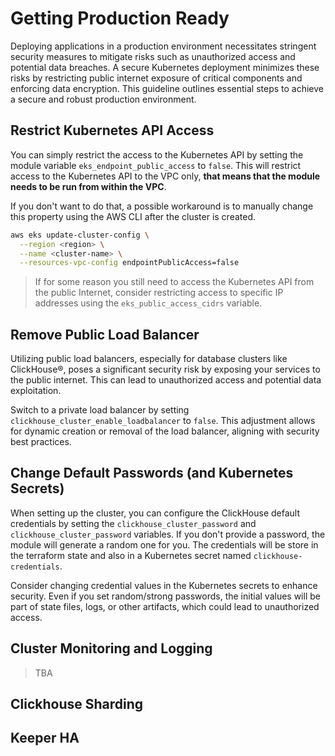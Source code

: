 # Getting Production Ready

Deploying applications in a production environment necessitates stringent security measures to mitigate risks such as unauthorized access and potential data breaches. A secure Kubernetes deployment minimizes these risks by restricting public internet exposure of critical components and enforcing data encryption. This guideline outlines essential steps to achieve a secure and robust production environment.

## Restrict Kubernetes API Access

You can simply restrict the access to the Kubernetes API by setting the module variable `eks_endpoint_public_access` to `false`.
This will restrict access to the Kubernetes API to the VPC only, **that means that the module needs to be run from within the VPC**.

If you don't want to do that, a possible workaround is to manually change this property using the AWS CLI after the cluster is created.

```sh
aws eks update-cluster-config \
  --region <region> \
  --name <cluster-name> \
  --resources-vpc-config endpointPublicAccess=false
```

> If for some reason you still need to access the Kubernetes API from the public Internet, consider restricting access to specific IP addresses using the `eks_public_access_cidrs` variable.

## Remove Public Load Balancer

Utilizing public load balancers, especially for database clusters like ClickHouse®, poses a significant security risk by exposing your services to the public internet. This can lead to unauthorized access and potential data exploitation.

Switch to a private load balancer by setting `clickhouse_cluster_enable_loadbalancer` to `false`. This adjustment allows for dynamic creation or removal of the load balancer, aligning with security best practices.

## Change Default Passwords (and Kubernetes Secrets)
When setting up the cluster, you can configure the ClickHouse default credentials by setting the `clickhouse_cluster_password` and `clickhouse_cluster_password` variables. If you don't provide a password, the module will generate a random one for you. The credentials will be store in the terraform state and also in a Kubernetes secret named `clickhouse-credentials`.

Consider changing credential values in the Kubernetes secrets to enhance security. Even if you set random/strong passwords, the initial values will be part of state files, logs, or other artifacts, which could lead to unauthorized access.

## Cluster Monitoring and Logging

> TBA

## Clickhouse Sharding

## Keeper HA


